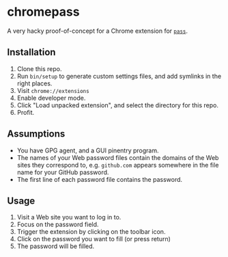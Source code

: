 # chromepass

A very hacky proof-of-concept for a Chrome extension for [`pass`][1].

[1]: http://www.passwordstore.org/


## Installation

1. Clone this repo.
2. Run `bin/setup` to generate custom settings files, and add symlinks in the
   right places.
3. Visit `chrome://extensions`
4. Enable developer mode.
5. Click "Load unpacked extension", and select the directory for this repo.
6. Profit.


## Assumptions

* You have GPG agent, and a GUI pinentry program.
* The names of your Web password files contain the domains of the Web sites
  they correspond to, e.g. `github.com` appears somewhere in the file name for
  your GitHub password.
* The first line of each password file contains the password.

## Usage

1. Visit a Web site you want to log in to.
2. Focus on the password field.
3. Trigger the extension by clicking on the toolbar icon.
4. Click on the password you want to fill (or press return)
5. The password will be filled.
